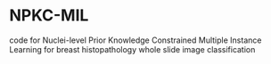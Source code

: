 # NPKC-MIL
code for Nuclei-level Prior Knowledge Constrained Multiple Instance Learning for breast histopathology whole slide image classification
